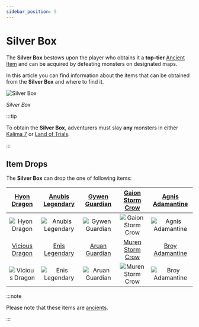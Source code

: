 ```yaml
---
sidebar_position: 5
---
```


# Silver Box

The **Silver Box** bestows upon the player who obtains it a **top-tier** [Ancient Item](/items/ancient-items) and can be acquired by defeating monsters on designated maps.

In this article you can find information about the items that can be obtained from the **Silver Box** and where to find it.

![Silver Box](/img/items/item-bags/silver-box.png)

_Silver Box_

:::tip

To obtain the **Silver Box**, adventurers must slay **any** monsters in either [Kalima 7](/maps/kalima) or [Land of Trials](/maps/land-of-trials).

:::

## Item Drops

The **Silver Box** can drop the one of following items:

|  [Hyon Dragon](/items/ancient-items/#ancient-sets)   | [Anubis Legendary](/items/ancient-items/#ancient-sets)  | [Gywen Guardian](/items/ancient-items/#ancient-sets) | [Gaion Storm Crow](/items/ancient-items/#ancient-sets) |  [Agnis Adamantine](/items/ancient-items/#ancient-sets)  |
| :--------------------------------------------------: | :-----------------------------------------------------: | :--------------------------------------------------: | :--------------------------------------------------------: | :------------------------------------------------------: |
|   ![Hyon Dragon](/img/items/armors/dk/dragon.png)    | ![Anubis Legendary](/img/items/armors/dw/legendary.png) | ![Gywen Guardian](/img/items/armors/fe/guardian.png) |  ![Gaion Storm Crow](/img/items/armors/mg/storm-crow.png)  | ![Agnis Adamantine](/img/items/armors/dl/adamantine.png) |
| [Vicious Dragon](/items/ancient-items/#ancient-sets) |  [Enis Legendary](/items/ancient-items/#ancient-sets)   | [Aruan Guardian](/items/ancient-items/#ancient-sets) | [Muren Storm Crow](/items/ancient-items/#ancient-sets) |  [Broy Adamantine](/items/ancient-items/#ancient-sets)   |
|  ![Vicious Dragon](/img/items/armors/dk/dragon.png)  |  ![Enis Legendary](/img/items/armors/dw/legendary.png)  | ![Aruan Guardian](/img/items/armors/fe/guardian.png) |  ![Muren Storm Crow](/img/items/armors/mg/storm-crow.png)  | ![Broy Adamantine](/img/items/armors/dl/adamantine.png)  |

:::note

Please note that these items are [ancients](/items/ancient-items).

:::
